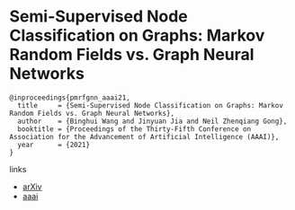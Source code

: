 # Semi-Supervised Node Classification on Graphs: Markov Random Fields vs. Graph Neural Networks

```
@inproceedings{pmrfgnn_aaai21,
  title     = {Semi-Supervised Node Classification on Graphs: Markov Random Fields vs. Graph Neural Networks},
  author    = {Binghui Wang and Jinyuan Jia and Neil Zhenqiang Gong},
  booktitle = {Proceedings of the Thirty-Fifth Conference on Association for the Advancement of Artificial Intelligence (AAAI)},
  year      = {2021}
}
```

links
- [arXiv](https://arxiv.org/abs/2012.13085)
- [aaai](https://www.aaai.org/AAAI21Papers/AAAI-2805.WangBH.pdf)

